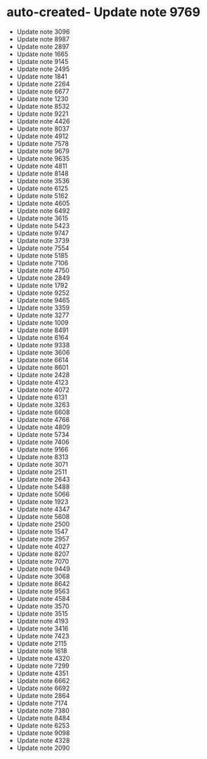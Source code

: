 # auto-created- Update note 9769
- Update note 3096
- Update note 8987
- Update note 2897
- Update note 1665
- Update note 9145
- Update note 2495
- Update note 1841
- Update note 2264
- Update note 6677
- Update note 1230
- Update note 8532
- Update note 9221
- Update note 4426
- Update note 8037
- Update note 4912
- Update note 7578
- Update note 9679
- Update note 9635
- Update note 4811
- Update note 8148
- Update note 3536
- Update note 6125
- Update note 5162
- Update note 4605
- Update note 6492
- Update note 3615
- Update note 5423
- Update note 9747
- Update note 3739
- Update note 7554
- Update note 5185
- Update note 7106
- Update note 4750
- Update note 2849
- Update note 1792
- Update note 9252
- Update note 9465
- Update note 3359
- Update note 3277
- Update note 1009
- Update note 8491
- Update note 6164
- Update note 9338
- Update note 3606
- Update note 6614
- Update note 8601
- Update note 2428
- Update note 4123
- Update note 4072
- Update note 6131
- Update note 3263
- Update note 6608
- Update note 4768
- Update note 4809
- Update note 5734
- Update note 7406
- Update note 9166
- Update note 8313
- Update note 3071
- Update note 2511
- Update note 2643
- Update note 5488
- Update note 5066
- Update note 1923
- Update note 4347
- Update note 5608
- Update note 2500
- Update note 1547
- Update note 2957
- Update note 4027
- Update note 8207
- Update note 7070
- Update note 9449
- Update note 3068
- Update note 8642
- Update note 9563
- Update note 4584
- Update note 3570
- Update note 3515
- Update note 4193
- Update note 3416
- Update note 7423
- Update note 2115
- Update note 1618
- Update note 4320
- Update note 7299
- Update note 4351
- Update note 6662
- Update note 6692
- Update note 2864
- Update note 7174
- Update note 7380
- Update note 8484
- Update note 6253
- Update note 9098
- Update note 4328
- Update note 2090
